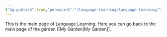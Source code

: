 ```yaml
---
{"dg-publish":true,"permalink":"/language-learning/language-learning/","dgPassFrontmatter":true}
---
```


This is the main page of Language Learning.
Here you can go back to the main page of the garden [[My Garden\|My Garden]].